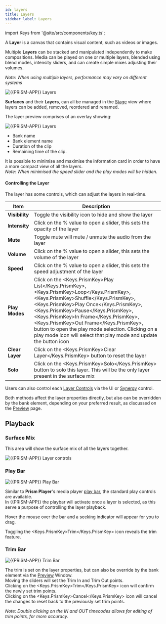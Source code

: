 ```yaml
---
id: layers
title: Layers
sidebar_label: Layers
---
```


import Keys from '@site/src/components/key.ts';

A **Layer** is a canvas that contains visual content, such as videos or images. 

Multiple **Layers** can be stacked and manipulated independently to make compositions. Media can be played on one or multiple layers, blended using blend modes, intensity sliders, and can create simple mixes adjusting their volumes.

*Note: When using multiple layers, performance may vary on different systems*

![{{PRISM-APP}} Layers](/prism-images/play/layers/prism-layers.png)

**Surfaces** and their **Layers**, can all be managed in the [Stage](../stage) view where layers can be added, removed, reordered and renamed.

The layer preview comprises of an overlay showing:

![{{PRISM-APP}} Layers](/prism-images/play/layers/prism-layer.png)

- Bank name
- Bank element name
- Duration of the clip
- Remaining time of the clip.

It is possible to minimise and maximise the information card in order to have a more compact view of all the layers.  
*Note: When minimised the speed slider and the play modes will be hidden.*

#### Controlling the Layer

The layer has some controls, which can adjust the layers in real-time.

| Item | Description |
|---------|-------------|
|  **Visibility** | Toggle the visibility icon to hide and show the layer |
|  **Intensity** | Click on the % value to open a slider, this sets the opacity of the layer |
|  **Mute** | Toggle mute will mute / unmute the audio from the layer |
|  **Volume** | Click on the % value to open a slider, this sets the volume of the layer |
|  **Speed** | Click on the % value to open a slider, this sets the speed adjustment of the layer |
|  **Play Modes** | Click on the <Keys.PrismKey>Play List</Keys.PrismKey>, <Keys.PrismKey>Loop</Keys.PrismKey>, <Keys.PrismKey>Shuffle</Keys.PrismKey>, <Keys.PrismKey>Play Once</Keys.PrismKey>, <Keys.PrismKey>Pause</Keys.PrismKey>, <Keys.PrismKey>In Frame</Keys.PrismKey>, <Keys.PrismKey>Out Frame</Keys.PrismKey>, button to open the play mode selection. Clicking on a play mode icon will select that play mode and update the button icon |
|  **Clear Layer** | Click on the <Keys.PrismKey>Clear Layer</Keys.PrismKey> button to reset the layer |
|  **Solo** | Click on the <Keys.PrismKey>Solo</Keys.PrismKey> button to solo this layer. This will be the only layer present in the surface mix |

Users can also control each [Layer Controls](./layer-controls.md) via the UI or [Synergy](../settings/settings-synergy.md) control.

Both methods affect the layer properties directly, but also can be overridden by the bank element, depending on your preferred result, as discussed on the [Preview](../quick-start/preview.md) page.

## Playback

### Surface Mix

This area will show the surface mix of all the layers together. 

![{{PRISM-APP}} Layer controls](/prism-images/play/{{PRISM-APP-LOWER}}-surface-mix.png)

### Play Bar

![{{PRISM-APP}} Play Bar](/prism-images/play/prism-playbar.png)

Similar to **Prism Player**'s media player [play bar](../../player/play/mediaplayer.md#play-bar), the standard play controls are available.   
In {{PRISM-APP}} the playbar will activate once a layer is selected, as this serve a purpose of controlling the layer playback.

Hover the mouse over the bar and a seeking indicator will appear for you to drag.

Toggling the <Keys.PrismKey>Trim</Keys.PrismKey> icon reveals the trim feature.

### Trim Bar

![{{PRISM-APP}} Trim Bar](/prism-images/play/prism-trimbar.png)

The trim is set on the layer properties, but can also be override by the bank element via the [Preview](../quick-start/preview.md) Window.  
Moving the sliders will set the Trim In and Trim Out points.  
Clicking on the <Keys.PrismKey>Trim</Keys.PrismKey> icon will confirm the newly set trim points.  
Clicking on the <Keys.PrismKey>Cancel</Keys.PrismKey> icon will cancel the changes to reset back to the previously set trim points.

*Note: Double clicking on the IN and OUT timecodes allows for editing of trim points, for more accuracy.*